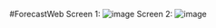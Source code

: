 #ForecastWeb
Screen 1:
![image](https://user-images.githubusercontent.com/53721430/118151720-7f37b600-b446-11eb-9d3d-d1be4d194b3d.png)
Screen 2:
![image](https://user-images.githubusercontent.com/53721430/118151676-747d2100-b446-11eb-8c9e-5221ce0bf4e3.png)
